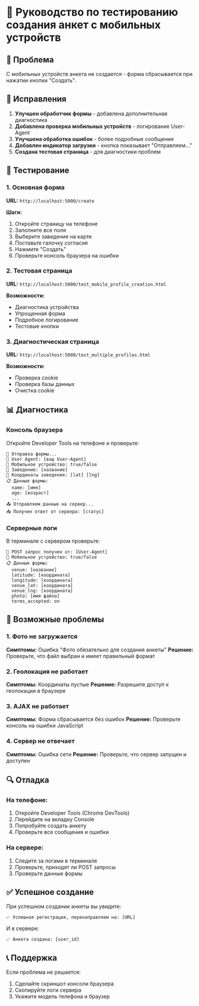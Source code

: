 # 📱 Руководство по тестированию создания анкет с мобильных устройств

## 🎯 Проблема
С мобильных устройств анкета не создается - форма сбрасывается при нажатии кнопки "Создать".

## 🔧 Исправления
1. **Улучшен обработчик формы** - добавлена дополнительная диагностика
2. **Добавлена проверка мобильных устройств** - логирование User-Agent
3. **Улучшена обработка ошибок** - более подробные сообщения
4. **Добавлен индикатор загрузки** - кнопка показывает "Отправляем..."
5. **Создана тестовая страница** - для диагностики проблем

## 🧪 Тестирование

### 1. Основная форма
**URL:** `http://localhost:5000/create`

**Шаги:**
1. Откройте страницу на телефоне
2. Заполните все поля
3. Выберите заведение на карте
4. Поставьте галочку согласия
5. Нажмите "Создать"
6. Проверьте консоль браузера на ошибки

### 2. Тестовая страница
**URL:** `http://localhost:5000/test_mobile_profile_creation.html`

**Возможности:**
- Диагностика устройства
- Упрощенная форма
- Подробное логирование
- Тестовые кнопки

### 3. Диагностическая страница
**URL:** `http://localhost:5000/test_multiple_profiles.html`

**Возможности:**
- Проверка cookie
- Проверка базы данных
- Очистка cookie

## 📊 Диагностика

### Консоль браузера
Откройте Developer Tools на телефоне и проверьте:
```
🚀 Отправка формы...
📱 User Agent: [ваш User-Agent]
📱 Мобильное устройство: true/false
📍 Заведение: [название]
📍 Координаты заведения: [lat] [lng]
📋 Данные формы:
  name: [имя]
  age: [возраст]
  ...
📤 Отправляем данные на сервер...
📥 Получен ответ от сервера: [статус]
```

### Серверные логи
В терминале с сервером проверьте:
```
📱 POST запрос получен от: [User-Agent]
📱 Мобильное устройство: true/false
📋 Данные формы:
  venue: [название]
  latitude: [координата]
  longitude: [координата]
  venue_lat: [координата]
  venue_lng: [координата]
  photo: [имя файла]
  terms_accepted: on
```

## 🚨 Возможные проблемы

### 1. Фото не загружается
**Симптомы:** Ошибка "Фото обязательно для создания анкеты"
**Решение:** Проверьте, что файл выбран и имеет правильный формат

### 2. Геолокация не работает
**Симптомы:** Координаты пустые
**Решение:** Разрешите доступ к геолокации в браузере

### 3. AJAX не работает
**Симптомы:** Форма сбрасывается без ошибок
**Решение:** Проверьте консоль на ошибки JavaScript

### 4. Сервер не отвечает
**Симптомы:** Ошибка сети
**Решение:** Проверьте, что сервер запущен и доступен

## 🔍 Отладка

### На телефоне:
1. Откройте Developer Tools (Chrome DevTools)
2. Перейдите на вкладку Console
3. Попробуйте создать анкету
4. Проверьте все сообщения и ошибки

### На сервере:
1. Следите за логами в терминале
2. Проверьте, приходят ли POST запросы
3. Проверьте данные формы

## ✅ Успешное создание
При успешном создании анкеты вы увидите:
```
✅ Успешная регистрация, перенаправляем на: [URL]
```

И в сервере:
```
✅ Анкета создана: [user_id]
```

## 📞 Поддержка
Если проблема не решается:
1. Сделайте скриншот консоли браузера
2. Скопируйте логи сервера
3. Укажите модель телефона и браузер 